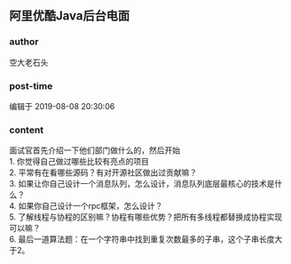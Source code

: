 ## 阿里优酷Java后台电面
### author 
空大老石头
### post-time 

编辑于  2019-08-08 20:30:06
### content 
<div class="post-topic-des nc-post-content">
 <div>
  面试官首先介绍一下他们部门做什么的，然后开始
 </div>
 <div>
  1. 你觉得自己做过哪些比较有亮点的项目
 </div>
 <div>
  2. 平常有在看哪些源码？有对开源社区做出过贡献嘛？
 </div>
 <div>
  3. 如果让你自己设计一个消息队列，怎么设计，消息队列底层最核心的技术是什么？
 </div>
 <div>
  4. 如果你自己设计一个rpc框架，怎么设计？
 </div>
 <div>
  5. 了解线程与协程的区别嘛？协程有哪些优势？把所有多线程都替换成协程实现可以嘛？
 </div>
 <div>
  6. 最后一道算法题：在一个字符串中找到重复次数最多的子串，这个子串长度大于2。
 </div>
 <div>
  <br/>
 </div>
 <div>
  <br/>
 </div>
 <div>
  <br/>
 </div>
 <div>
  <br/>
 </div>
</div>
